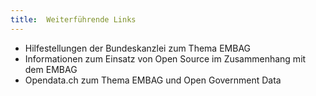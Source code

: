 ```yaml
---
title:  Weiterführende Links
---
```


* Hilfestellungen der Bundeskanzlei zum Thema EMBAG
* Informationen zum Einsatz von Open Source im Zusammenhang mit dem EMBAG
* Opendata.ch zum Thema EMBAG und Open Government Data
